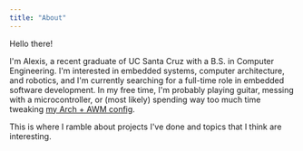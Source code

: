 ```yaml
---
title: "About"
---
```


Hello there!

I'm Alexis, a recent graduate of UC Santa Cruz with a B.S. in Computer Engineering. I'm interested in embedded systems, computer architecture, and robotics, and I'm currently searching for a full-time role in embedded software development. In my free time, I'm probably playing guitar, messing with a microcontroller, or (most likely) spending way too much time tweaking [my Arch + AWM config](https://github.com/garado/cozy).

This is where I ramble about projects I've done and topics that I think are interesting.
